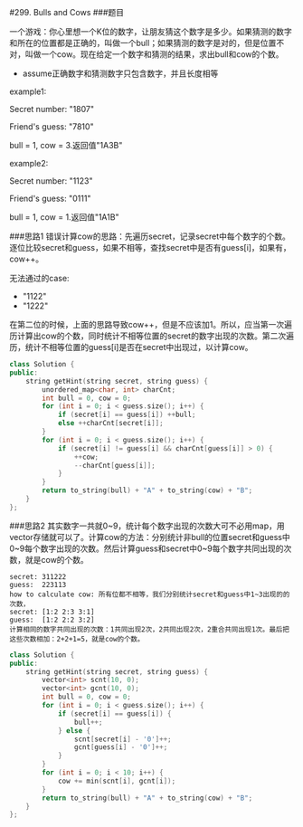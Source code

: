 #299. Bulls and Cows
###题目

一个游戏：你心里想一个K位的数字，让朋友猜这个数字是多少。如果猜测的数字和所在的位置都是正确的，叫做一个bull；如果猜测的数字是对的，但是位置不对，叫做一个cow。现在给定一个数字和猜测的结果，求出bull和cow的个数。

 - assume正确数字和猜测数字只包含数字，并且长度相等

example1:

Secret number:  "1807"

Friend's guess: "7810"

bull = 1, cow = 3.返回值"1A3B"

example2:

Secret number:  "1123"

Friend's guess: "0111"

bull = 1, cow = 1.返回值"1A1B"

###思路1
错误计算cow的思路：先遍历secret，记录secret中每个数字的个数。逐位比较secret和guess，如果不相等，查找secret中是否有guess[i]，如果有，cow++。

无法通过的case:
 - "1122"
 - "1222"
 
在第二位的时候，上面的思路导致cow++，但是不应该加1。所以，应当第一次遍历计算出cow的个数，同时统计不相等位置的secret的数字出现的次数。第二次遍历，统计不相等位置的guess[i]是否在secret中出现过，以计算cow。

```C++
class Solution {
public:
    string getHint(string secret, string guess) {
        unordered_map<char, int> charCnt;
        int bull = 0, cow = 0;
        for (int i = 0; i < guess.size(); i++) {
            if (secret[i] == guess[i]) ++bull;
            else ++charCnt[secret[i]];
        }
        for (int i = 0; i < guess.size(); i++) {
            if (secret[i] != guess[i] && charCnt[guess[i]] > 0) {
                ++cow;
                --charCnt[guess[i]];
            }
        }
        return to_string(bull) + "A" + to_string(cow) + "B";
    }
};

```
###思路2
其实数字一共就0~9，统计每个数字出现的次数大可不必用map，用vector存储就可以了。计算cow的方法：分别统计非bull的位置secret和guess中0~9每个数字出现的次数。然后计算guess和secret中0~9每个数字共同出现的次数，就是cow的个数。
```
secret: 311222
guess:  223113
how to calculate cow: 所有位都不相等，我们分别统计secret和guess中1~3出现的的次数，
secret: [1:2 2:3 3:1]
guess:  [1:2 2:2 3:2]
计算相同的数字共同出现的次数：1共同出现2次，2共同出现2次，2重合共同出现1次。最后把这些次数相加：2+2+1=5，就是cow的个数。
```
```C++
class Solution {
public:
    string getHint(string secret, string guess) {
        vector<int> scnt(10, 0);
        vector<int> gcnt(10, 0);
        int bull = 0, cow = 0;
        for (int i = 0; i < guess.size(); i++) {
            if (secret[i] == guess[i]) {
                bull++;
            } else {
                scnt[secret[i] - '0']++;
                gcnt[guess[i] - '0']++;
            }
        }
        for (int i = 0; i < 10; i++) {
            cow += min(scnt[i], gcnt[i]);
        }
        return to_string(bull) + "A" + to_string(cow) + "B";
    }
};
```
